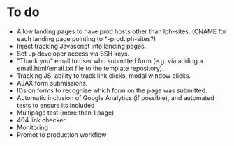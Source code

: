 To do
=====

* Allow landing pages to have prod hosts other than lph-sites. (CNAME for each landing page pointing to *-prod.lph-sites?)
* Inject tracking Javascript into landing pages.
* Set up developer access via SSH keys.
* "Thank you" email to user who submitted form (e.g. via adding a email.html/email.txt file to the template repository).
* Tracking JS: ability to track link clicks, modal window clicks.
* AJAX form submissions.
* IDs on forms to recognise which form on the page was submitted.
* Automatic inclusion of Google Analytics (if possible), and automated tests to ensure its included
* Multipage test (more than 1 page)
* 404 link checker
* Monitoring
* Promot to production workflow
